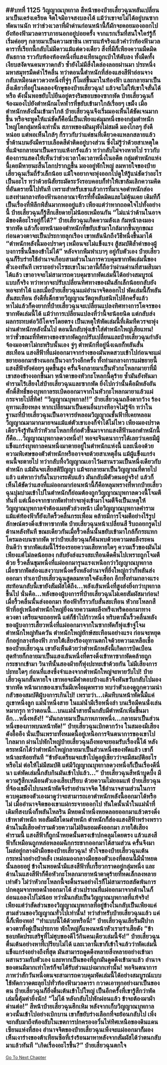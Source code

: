 ##บทที่ 1125 วิญญาณบุพกาล
สีหน้าของป๋ายเสี่ยวฉุนพลันเปลี่ยนมาเป็นเคร่งเครียด จิตใจมิอาจสงบลงได้ แม้ว่าเขาจะไม่ได้อยู่บนซากพัดนานนัก ทว่าช่วงเวลาที่ฝ่าด่านก่อนหน้านี้ก็มักจะคอยมองออกไปยังท้องฟ้ามวลดาราภายนอกอยู่บ่อยครั้ง
จากแรกเริ่มที่สนใจใคร่รู้ก็เริ่มค่อยๆ กลายมาเป็นความชาชิน เพราะแท้จริงแล้วคำว่าท้องฟ้ามวลดาราที่เรียกนี้กลับไม่มีดาวแม้แต่ดวงเดียว สิ่งที่มีก็เพียงความมืดมิดอันธกาล
ราวกับห้องห้องหนึ่งที่แสงเทียนถูกเป่าให้ดับลง ทั้งมืดทั้งเงียบสงัดจนคนหวาดกลัว ซ้ำยังไม่มีสิ่งใดล่องลอยผ่านมา ประหนึ่งมหาสมุทรมืดดำไร้คลื่น
ทว่าตอนนี้ตำหนักที่ส่องแสงสีฟ้าอ่อนจางกลับเหมือนดาวดวงหนึ่งที่จู่ๆ ก็โผล่ขึ้นมาในท้องฟ้า และกลายมาเป็นสิ่งเดียวที่อยู่ในคลองจักษุของป๋ายเสี่ยวฉุน!
แล้วจะไม่ให้เขาใจสั่นได้หรือ ดังนั้นพอขยับไปยืนอยู่ตรงริมขอบของซากพัด ป๋ายเสี่ยวฉุนก็จ้องมองไปยังตำหนักมโหฬารที่ขยับเข้ามาใกล้เรื่อยๆ เขม็ง
เมื่อตำหนักหลังนั้นเข้ามาใกล้ ป๋ายเสี่ยวฉุนจึงเริ่มมองเห็นได้ชัดเจนมากขึ้น หรือจะพูดให้แน่ชัดก็คือนี่เป็นเพียงแค่มุมหนึ่งของกลุ่มตำหนักใหญ่โตกลุ่มหนึ่งเท่านั้น สภาพของมันผุพังไม่สมดี มองไกลๆ ยังดีหน่อย แต่พอเห็นใกล้ๆ ก็ราวกับว่าแค่ชนที่เดียวคงแหลกสลายแล้ว
ซ้ำด้านบนยังมีคราบเลือดสีดำติดอยู่บางส่วน ซึ่งไม่รู้ว่าด้วยสาเหตุใดที่แม้จะกลายมาเป็นคราบแห้งกรังแล้ว ทว่ากลับไม่จางหายไป ราวกับต้องการแสดงให้เห็นว่าช่วงเวลาใดเวลาหนึ่งในอดีต กลุ่มตำหนักแห่งนี้เคยมีหายนะสิ้นโลกปรากฏขึ้น
มองอยู่พักใหญ่ ลมหายใจของป๋ายเสี่ยวฉุนเริ่มถี่รัวเล็กน้อย แม้ใจอยากจะพุ่งออกไปดูให้รู้แน่ชัดว่าอะไรเป็นอะไร ทว่าด้วยนิสัยระมัดระวังรอบคอบก็ทำให้เขาล้มเลิกความคิดที่อันตรายนี้ไปทันที
เพราะสำหรับเขาแล้วการที่มาเจอตำหนักส่องแสงท่ามกลางท้องฟ้านอกอาณาจักรที่ทั้งมืดมิดและไม่คุ้นเคย เดิมทีก็เป็นเรื่องที่พิลึกพิลั่นมากพออยู่แล้ว เพียงแต่ว่าหากถอดใจไปทั้งอย่างนี้ ป๋ายเสี่ยวฉุนก็รู้สึกเสียดายไม่น้อยเหมือนกัน
“ไม่แน่ว่าด้านในอาจมีของดีอะไรอยู่ก็ได้?” ป๋ายเสี่ยวฉุนเกิดความลังเล ก้มหน้าลงมองซากพัด แล้วก็เงยหน้ามองตำหนักที่ขยับเข้ามาใกล้มากขึ้นทุกขณะ ก่อนดวงตาจะเป็นประกายลุกเรือง เขาพลันนึกถึงวิธีหนึ่งขึ้นมาได้
“ตำหนักหลังนี้มองปราดๆ เหมือนจะไม่แข็งแรง สู้สมบัติล้ำค่าของผู้บงการชิ้นนี้ของข้าไม่ได้” หลังจากพึมพำเบาๆ อยู่กับตัวเอง ป๋ายเสี่ยวฉุนก็รีบร่ายใช้อำนาจเกือบสามส่วนในการควบคุมซากพัดเล่มนี้ของตัวเองทันที
เพราะอย่างไรซะเขาในเวลานี้ก็ถือว่าผ่านด่านที่สามสิบมาได้แล้ว เขาอาจจะไม่สามารถควบคุมซากพัดเล่มนี้ได้อย่างสมบูรณ์แบบก็จริง ทว่าหากจะปรับเปลี่ยนทิศทางของมันสักเล็กน้อยกลับยังพอจะทำได้
และเมื่อป๋ายเสี่ยวฉุนแผ่อำนาจจิตออกไป พัดเล่มนี้ก็พลันสั่นสะเทือน ยังดีที่เด็กชายวิญญาณวัตถุหลับสนิทไปอีกครั้งแล้ว หาไม่แล้วก็คงยากที่ป๋ายเสี่ยวฉุนจะเปลี่ยนแปลงทิศทางการโคจรของซากพัดเล่มนี้ได้
แม้ว่าการเปลี่ยนแปลงที่ว่านี้จะน้อยนิด แต่กลับส่งผลกระทบต่อวิถีโคจรโดยตรง เป็นเหตุให้พัดเล่มนี้ที่เดิมทีควรจะพุ่งผ่านตำหนักหลังนั้นไป ตอนนี้กลับพุ่งเข้าใส่ตำหนักใหญ่เสียแทน!
ทว่าชั่วขณะที่ทิศทางของซากพัดถูกปรับเปลี่ยนและป๋ายเสี่ยวฉุนกำลังจ้องมองตาไม่กะพริบนั้นเอง จู่ๆ ตำหนักที่อยู่นิ่งเฉยก็พลันสั่นสะเทือน แสงสีฟ้าที่แผ่ออกมาจากร่างของมันหดสวบเข้าไปก่อนจะแผ่ขยายออกมาข้างนอกเป็นวงกว้างอีกครั้ง ทั้งท่ามกลางการแผ่ขยายนี้ แสงสีฟ้ายังค่อยๆ ผุดขึ้นสูง ครั้นจึงกลายมาเป็นหัวกะโหลกมายาที่มีเขาสองข้างงอกขึ้นมา หน้าตาของหัวกะโหลกนี้ดุร้าย ซ้ำมันยังหันมาคำรามไร้เสียงใส่ป๋ายเสี่ยวฉุนและซากพัด
ยิ่งไปกว่านั้นคือมีพลังอันศักดิ์สิทธิ์ของบุพกาลระเบิดออกมาจากในหัวกะโหลกมายาแล้วแผ่กระจายไปสี่ทิศ!
“วิญญาณบุพกาล!!” ป๋ายเสี่ยวฉุนถลึงตากว้าง ร้องอุทานเสียงหลง
หากเปลี่ยนมาเป็นคนอื่นบางทีอาจไม่รู้จัก ทว่าในฐานะที่ป๋ายเสี่ยวฉุนเป็นอาจารย์หลอมวิญญาณชั้นฟ้าที่เคยหลอมวิญญาณมามากมายจนแม้แต่ตัวเขาเองก็จำได้ไม่ไหว เพียงมองปราดเดียวจึงรู้ทันทีว่าหัวกะโหลกที่ก่อตัวขึ้นมาจากแสงสีฟ้านอกตำหนักนี้ก็คือ...วิญญาณบุพกาลดวงหนึ่ง!!
พอจะจินตนาการได้เลยว่าเคยมีผู้แข็งแกร่งบุพกาลคนหนึ่งมาตายอยู่ในตำหนักแห่งนี้ และเนื่องด้วยความพิเศษของตัวตำหนักหรืออาจจะด้วยสาเหตุอื่น แม้ผู้แข็งแกร่งคนนี้จะตายไป ทว่ากลับทิ้งวิญญาณเอาไว้ผสานรวมเป็นหนึ่งเดียวกับตำหนัก แม้มันจะเสียสติปัญญา แม้จะกลายมาเป็นวิญญาณที่ตายไปแล้ว แต่หากว่ากันในบางระดับแล้ว มันกลับมีตัวตนอยู่จริง!
แล้วก็เห็นได้ชัดว่าแสงที่แผ่ออกมาก่อนหน้านี้ก็คือหลุมพรางที่หากป๋ายเสี่ยวฉุนบุ่มบ่ามเข้าไปในตำหนักก็ย่อมต้องถูกวิญญาณบุพกาลดวงนี้โจมตีทันที แต่เนื่องจากซากพัดทำท่าจะพุ่งเข้ามาโจมตีจึงเป็นเหตุให้วิญญาณบุพกาลจำต้องเผยตัวล่วงหน้า
เมื่อวิญญาณบุพกาลคำราม แม้แต่ท้องฟ้าก็ยังเกิดริ้วคลื่นกระเพื่อม คล้ายมีการโจมตีอย่างไร้รูปลักษณ์ตรงดิ่งเข้าหาซากพัด ป๋ายเสี่ยวฉุนหน้าเปลี่ยนสี รีบถอยกรูดไปด้านหลังทันที ขณะเดียวกันเมื่อริ้วคลื่นนั้นขยับเข้ามาใกล้ก็กระแทกโครมลงบนซากพัด ทว่าป๋ายเสี่ยวฉุนก็ค้นพบด้วยความตะลึงระคนยินดีว่า ซากพัดเล่มนี้ไร้ร่องรอยความเสียหายใดๆ ความเร็วของมันไม่เพียงแต่ไม่ลดน้อยลง กลับยังส่งแรงสะเทือนดีดคืนไปเพราะถูกโจมตีด้วย
ริ้วคลื่นขุมหนึ่งที่แผ่ออกมารุนแรงเหนือกว่าวิญญาณบุพกาล เมื่อซากพัดส่องแสงวาบหนึ่งครั้งพลังอำนาจที่ยิ่งใหญ่กว่าก็พลันส่งออกมา ทำเอาป๋ายเสี่ยวฉุนสูดลมหายใจดังเฮือก อีกทั้งท่ามกลางแรงสะท้อนกลับนี้เขายังสัมผัสได้ถึง...พลังเส้นหนึ่งที่สูงส่งยิ่งกว่าบุพกาลขึ้นไป
นั่นคือ...พลังของผู้บงการที่ป๋ายเสี่ยวฉุนไม่เคยสัมผัสมาก่อน!
เมื่อริ้วคลื่นนั้นส่งออกมา ท้องฟ้าก็ราวกับสั่นสะเทือน หัวกะโหลกสีฟ้าที่อยู่เหนือตำหนักใหญ่ยิ่งฉายความตะลึงพรึงเพริดออกมาทางดวงตา เตรียมจะถอยหนี แต่ก็ช้าไปก้าวหนึ่ง พริบตานั้นริ้วคลื่นพลังของผู้บงการเสี้ยวหนึ่งที่แผ่ออกมาจากในซากพัดก็พุ่งเข้าจู่โจมตำหนักใหญ่ทันควัน
ตำหนักใหญ่ยักษ์สะเทือนอย่างแรง ก่อนจะหยุดกึกอยู่กลางท้องฟ้า ภายใต้เสียงร้องอุทานตกใจด้วยความเหลือเชื่อของป๋ายเสี่ยวฉุน เขายังเห็นด้วยว่าตำหนักหลังนี้เกิดการบิดเบือน สุดท้ายก็กลายมาเป็นแสงเส้นหนึ่งที่ตรงดิ่งเข้าหาซากพัดคล้ายถูกกระชากเข้ามา วินาทีนั้นสองฝ่ายก็พุ่งปะทะเข้าด้วยกัน ไม่มีเสียงการปะทะใดๆ ก่อนที่แสงซึ่งจำแลงจากตำหนักใหญ่จะหายวับไป!
ป๋ายเสี่ยวฉุนกลั้นหายใจ เขาพอจะมีคำตอบบ้างแล้วจึงหันขวับกลับไปมองซากพัด หน้าผากของเขาเริ่มมีเหงื่อผุดพราย พบว่าตัวเองดูถูกความน่ากลัวของสมบัติผู้บงการเกินไป!
เพราะว่า...เดิมทีบนหน้าพัดนี้มีแค่ภูเขาหนึ่งลูก แม่น้ำหนึ่งสาย ในแม่น้ำมีเรือหนึ่งลำ บนเรือมีคนนั่งเล่นหมากรุก ทว่าตอนนี้...บนแม่น้ำสายนั้นกลับมีตำหนักเพิ่มขึ้นมาอีก...หนึ่งหลัง!!
“มันกลายมาเป็นภาพภาพหนึ่ง...กลายมาเป็นส่วนหนึ่งของภาพบนหน้าพัด!” ป๋ายเสี่ยวฉุนเบิกตากว้าง ในสมองมีเสียงดังอื้ออึง นั่นเป็นเพราะทั้งหมดนี้อยู่เหนือการจินตนาการของเขาไปไกลมาก ผ่านไปพักใหญ่ป๋ายเสี่ยวฉุนถึงพอจะยอมรับเรื่องนี้ได้ หลังตระหนักได้ว่าตำหนักใหญ่กลายมาเป็นส่วนหนึ่งของพัดแล้ว เขาก็หน้าละห้อยทันที
“ข้ายังเตรียมจะเข้าไปดูอยู่เชียวว่าจะมีสมบัติอะไรหรือไม่ ต่อให้ไม่มีสมบัติ แต่มีวิญญาณบุพกาลดวงหนึ่งก็เป็นเรื่องดีนี่นา แต่พัดเล่มนี้กลับกินมันเข้าไปแล้ว...” ป๋ายเสี่ยวฉุนสีหน้าบูดบึ้ง มีความรู้สึกเหมือนตัวเองเสียเปรียบ ด้วยความไม่ยอมแพ้ ป๋ายเสี่ยวฉุนที่จ้องเขม็งไปบนหน้าพัดจึงร่ายอำนาจจิต ใช้อำนาจสามส่วนในการควบคุมของตัวเองมาดูว่าจะสามารถเอาตำหนักหลังนี้ออกมาได้หรือไม่
เมื่ออำนาจจิตของเขาแผ่กระจายออกไป ทันใดนั้นน้ำในแม่น้ำที่เดิมทีสงบนิ่งก็พลันไหลริน มีหยดน้ำหนึ่งหยดลอยออกมาแล้วตรงดิ่งเข้าหาตำหนัก พอสัมผัสโดนตำหนัก ตำหนักก็ส่องแสงสีฟ้าพร่างพราว ด้านในมีเสียงคำรามด้วยความไม่ยินยอมดังออกมา ภายใต้เสียงคำรามนี้ แสงสีฟ้าก็ถูกน้ำหยดนั้นตรงเข้าปกคลุมโดยตรง แล้วแสงสีฟ้าก็เหมือนถูกหล่อหลอมฉีกกระชากออกมาได้สามส่วน ครั้นจึงมาโผล่อยู่กลางฝ่ามือของป๋ายเสี่ยวฉุน!
หัวใจของป๋ายเสี่ยวฉุนเต้นกระหน่ำอย่างบ้าคลั่ง เหม่อมองกลางมือของตัวเองที่ตอนนี้มีน้ำหยดนั้นลอยอยู่ ข้างในหยดน้ำมีแสงสีฟ้าที่เกรี้ยวกราดอยู่กลุ่มหนึ่ง และด้านในแสงสีฟ้าก็คือหัวกะโหลกมายาหน้าตาดุร้ายที่หดเล็กลงหลายเท่าตัว
ไม่ว่าหัวกะโหลกนี้จะดิ้นรนอย่างไรก็ไม่สามารถสลัดพ้นการปกคลุมจากหยดน้ำออกมาได้ ส่วนปราณที่แผ่ออกมาจากด้านในก็อ่อนแอลงไปไม่น้อย ทว่านั่นกลับเป็นวิญญาณบุพกาลที่แท้จริง!
เพียงแต่ว่าสัดส่วนของวิญญาณบุพกาลที่อยู่ข้างในกลับเป็นเพียงแค่สามส่วนของวิญญาณทั่วไปเท่านั้น!
ทว่าสำหรับป๋ายเสี่ยวฉุนแล้ว แค่นี้ก็เพียงพอ!
“ทำแบบนี้ได้ด้วยหรือนี่!” ป๋ายเสี่ยวฉุนเลียริมฝีปาก ดวงตาทั้งคู่เป็นประกาย พักใหญ่ก็แหงนหน้าหัวเราะร่าเสียดัง
“ข้าชอบพัดประเสริฐที่ไม่ฮุบของดีไว้กินคนเดียวเล่มนี้จัง!” ป๋ายเสี่ยวฉุนตื่นเต้นอย่างหาที่เปรียบไม่ได้ และเวลานี้เขาก็เข้าใจแล้วว่าพัดเล่มนี้แข็งแกร่งอย่างถึงที่สุด มันสามารถดูดดึงหลายสิ่งหลายอย่างเข้ามาผสานรวมกับตัวเอง และหากเป็นของที่ถูกมันดูดดึงเข้ามาแล้ว อำนาจของตนมีมากเท่าไหร่ก็จะได้รับส่วนแบ่งมากเท่านั้น!
พอจินตนาการภาพว่าสักวันหนึ่งตนจะสามารถควบคุมพัดเล่มนี้ได้อย่างสมบูรณ์แบบ ใช้พัดกวาดตะลุยไปทั่วท้องฟ้ามวลดารา กวาดเอาทุกอย่างมาเป็นของตน ป๋ายเสี่ยวฉุนก็ยิ่งตื่นเต้นเข้าไปใหญ่
เป็นอีกครั้งที่เขารู้สึกว่าพัดเล่มนี้คุ้มค่ายิ่งนัก!
“ไม่ได้ หลังกลับไปพักผ่อนแล้ว ข้าจะต้องมาฝ่าด่านต่อ!” สีหน้าป๋ายเสี่ยวฉุนฮึกเหิม หลังจากเก็บวิญญาณบุพกาลดวงนั้นเข้าไปอย่างเบิกบาน เขาก็ขยับร่างเลือกที่จะย้อนกลับไป
เพิ่งจะกลับมาถึงห้องลับในเขตการปกครองอวิ๋นไห่ทิศเหนือของดินแดนเซียนแห่งที่สอง อำนาจจิตของป๋ายเสี่ยวฉุนเพิ่งจะแผ่ออกมาก็มองเห็นเงาร่างของต้าเทียนซือที่เร่งร้อนมาหาหลังจากสัมผัสได้ว่าตนกลับมาแล้วทันที
“เกิดเรื่องอะไรขึ้น?” ป๋ายเสี่ยวฉุนตกใจ
------


[Go To Next Chapter]( ./98.md)